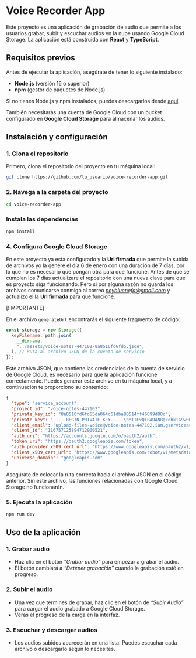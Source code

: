 # Voice Recorder App

Este proyecto es una aplicación de grabación de audio que permite a los usuarios grabar, subir y escuchar audios en la nube usando Google Cloud Storage. La aplicación está construida con **React** y **TypeScript**.

## Requisitos previos

Antes de ejecutar la aplicación, asegúrate de tener lo siguiente instalado:

- **Node.js** (versión 16 o superior)
- **npm** (gestor de paquetes de Node.js)

Si no tienes Node.js y npm instalados, puedes descargarlos desde [aquí](https://nodejs.org/).

También necesitarás una cuenta de Google Cloud con un bucket configurado en **Google Cloud Storage** para almacenar los audios.

## Instalación y configuración

### 1. Clona el repositorio

Primero, clona el repositorio del proyecto en tu máquina local:

```bash
git clone https://github.com/tu_usuario/voice-recorder-app.git
```

### 2. Navega a la carpeta del proyecto

```bash
cd voice-recorder-app
```

### Instala las dependencias

```bash
npm install
```

### 4. Configura Google Cloud Storage

En este proyecto ya esta configurado y la **Url firmada** que permite la subida
de archivos yo la genere el día 6 de enero con una duración de 7 días, por lo que
no es necesario que pongan otra para que funcione. Antes de que se cumplan los 7
días actualizare el repositorio con una nueva clave para que es proyecto siga
funcionando. Pero si por alguna razón no guarda los archivos comunicarse conmigo
al correo _<neybluenefa@gmail.com>_ y actualizo el la **Url firmada** para que
funcione.

[!IMPORTANTE]

En el archivo `generateUrl` encontrarás el siguiente fragmento de código:

```javascript
const storage = new Storage({
  keyFilename: path.join(
    __dirname,
    "../assets/voice-notes-447102-8a8516fd6fd5.json",
  ), // Ruta al archivo JSON de la cuenta de servicio
});
```

Este archivo JSON, que contiene las credenciales de la cuenta de servicio de Google Cloud, es necesario para que la aplicación funcione correctamente. Puedes generar este archivo en tu máquina local, y a continuación te proporciono su contenido:

```json
{
  "type": "service_account",
  "project_id": "voice-notes-447102",
  "private_key_id": "8a8516fd6fd55da064c61dba80514ff46899d80c",
  "private_key": "-----BEGIN PRIVATE KEY-----\nMIIEvQIBADANBgkqhkiG9w0BAQEFAASCBKcwggSjAgEAAoIBAQDLF/IgwHZNaFx4\nsJFwyVf/upkwlfalz72yeB0ygP3wdZA289kA2JQxg2N5S2ofxiWs/PjpftZWGDo8\nyN+t1M+qGmiPJ2b0pAXRi2T/QkbXvckKYTrhO1yONgparSDWbTHLMHHSCwLJD/4G\nuxBV5ULXRTm39LMetXrFphV4ZYKGi6V+vrmceygLeAZIR5TtWBVTiYqWqf+VWNOD\nZOYxV2BD5D/VlKSLeOkt8rIgHq46A+lb9XRNjpyYqwvACK7um2DliWhwUg1J4Vns\npaNwO4dkJUoz26d0cN6zA1G/MlowaRBXrZmAJsNiq07e2p2QCgT5G2f9tzNm0+Oe\nMQqz9JOVAgMBAAECggEAJvjRXbeQ/AmqtP4s6pe4azpDay9bxTW4ESc7cxWNpTbq\nFaF1YtQsm9O6ouv10WMUl71zhlrwhlTf2Aoz4geUUe//YHkPKKLQ+wTkvJbbQUsJ\n6RP/WHkrqZ51HjFau8r4YyVIsiWqwypudJww5kq4KNb/3Gz4ckwg4wyb0h6ojWin\nMjEH8p2jMmt+JmqB37zBnIj+BEq2F+4kXKNDdk4o4UQxT07oYQ9dBuKleH7K1U9Z\n9Tx9/zXPBt990IdKqd5Th19xKHDUknPsffgmEZUq3mz3hOp2ODSViDPTSYed3VX+\nTqobOcPmdeF8lIsfdPyqwwY+E9cBYlwSRS32rGwsAQKBgQDok4/SZtNdHBgAXRBc\nxA6SgKT23vqsFZn0m/HMfq+je+6PvGEVGOOkh5e+VaZWFKH1heuV0ezGo7jGdaMm\nSKNJo0vCNl3xRncLL1iMlniQvHvEY6FOe1rJjsI0g17Qa9qrDRHvnu+P6Xnq5JCJ\nYM0b16fIorp1nbRI0Dy6CbnZSQKBgQDfjDyzrL9zUha6pLA1/6AepRQ9dl4D+XiY\nVWGCtEAudkTHzaJ3rBMG9yKuMKctZVaRYaHnsKTNjmGQht9xgAFDcBqgNAzsZPPG\nO5QCdYsD73t6YCWaDwOQUlAwLZlpv5eanINcSM5SNz1kLj6ZEVo6j9fqYwa7UKqV\nkV6T35YT7QKBgA8z9ibOyepAN+FuM++ccUdqWV453TD6iIHQ39F6RojtRP7oVYBH\njDnpEyZB+wmNd7jQ9EFq44tokF+IuQ17mhDqN72OSD3JWWbFxYgLHf54E68WxCiZ\nL6oVRuSf4cbGBhlAVXfQb+B8ZpfQMRKJ3V6AjlszJ/UgRfSsiAuxLxDhAoGASKCb\nKBS7ro/A6qqOxTxjnREs3jsSmF/4miVDJN/C6lVqSy+31QGGvQCVt9n+tnTyBxGd\nNFTjdhUIBZiMB6f6wRouzFWczUCPIpxAnfvqSkEH8N5D2SV/lufnPX/TE9Q3QPgQ\nhW7x+SwROfb8R2an1dbd4zyA92JhyW4NOCWv8JECgYEAxEUDgdBp9eRCz6Yhmfx5\nqta8phQM07JP4E6g3maP34QGpKyY8QqoTN0L8jxZ8tsf1RiWd8ry8q62S8PwK2Tv\nYvB6su2v0EoWDR+R1J3k10WJiYwy1RiH6pG1fngwRfasJPH9OouBi+jUl3PIGEXx\nVzw/rBJw6XVjTUWKFLgQrWk=\n-----END PRIVATE KEY-----\n",
  "client_email": "upload-files-voice@voice-notes-447102.iam.gserviceaccount.com",
  "client_id": "116757125894712900521",
  "auth_uri": "https://accounts.google.com/o/oauth2/auth",
  "token_uri": "https://oauth2.googleapis.com/token",
  "auth_provider_x509_cert_url": "https://www.googleapis.com/oauth2/v1/certs",
  "client_x509_cert_url": "https://www.googleapis.com/robot/v1/metadata/x509/upload-files-voice%40voice-notes-447102.iam.gserviceaccount.com",
  "universe_domain": "googleapis.com"
}
```

Asegúrate de colocar la ruta correcta hacia el archivo JSON en el código anterior. Sin este archivo, las funciones relacionadas con Google Cloud Storage no funcionarán.

### 5. Ejecuta la aplicación

```bash
npm run dev
```

## Uso de la aplicación

### 1. Grabar audio

- Haz clic en el botón _“Grabar audio”_ para empezar a grabar el audio.
- El botón cambiará a _“Detener grabación”_ cuando la grabación esté en progreso.

### 2. Subir el audio

- Una vez que termines de grabar, haz clic en el botón de _“Subir Audio”_ para
  cargar el audio grabado a Google Cloud Storage.
- Verás el progreso de la carga en la interfaz.

### 3. Escuchar y descargar audios

- Los audios subidos aparecerán en una lista. Puedes escuchar cada archivo o descargarlo
  según lo necesites.
